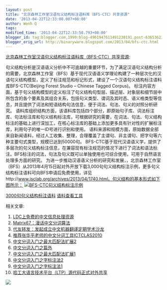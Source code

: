 ```yaml
---
layout: post
title: "北京森林工作室汉语句义结构标注语料库（BFS-CTC）共享资源"
date: '2013-04-22T12:33:00.007+08:00'
author: Wenh Q
tags:
modified_time: '2013-04-22T12:33:58.793+08:00'
blogger_id: tag:blogger.com,1999:blog-4961947611491238191.post-6365362182625308103
blogger_orig_url: http://binaryware.blogspot.com/2013/04/bfs-ctc.html
---
```

[北京森林工作室汉语句义结构标注语料库（BFS-CTC）共享资源](http://feedproxy.google.com/~r/52nlp/~3/rEOdIgMuLQw/%e5%8c%97%e4%ba%ac%e6%a3%ae%e6%9e%97%e5%b7%a5%e4%bd%9c%e5%ae%a4%e6%b1%89%e8%af%ad%e5%8f%a5%e4%b9%89%e7%bb%93%e6%9e%84%e6%a0%87%e6%b3%a8%e8%af%ad%e6%96%99%e5%ba%93%ef%bc%88bfs-ctc%ef%bc%89%e5%85%b1):

句义结构分析是汉语语义分析中不可逾越的重要环节，为了满足汉语句义结构分析的需要，北京森林工作室（BFS）基于现代汉语语义学理论构建了一种层次化的汉语句义结构模型，定义了标注规范和标记形式，建设了一个汉语句义结构标注语料库BFS-CTC(Beijing
Forest Studio – Chinese Tagged Corpus)。
标注内容方面，基于句义结构模型的定义标注了句义结构句型层、描述层、对象层和细节层中所包含的各个要素及其组合关系，包括句义类型、谓词及其时态、语义格类型等信息，并且提供了词法和短语结构句法信息，便于词法、句法、句义的对照分析研究。
语料库组织结构方面，该语料库包括四个部分，即原始句子库、词法标注库、句法标注库和句义结构标注库，可根据研究的需要，在词法、句法、句义结构标注的基础上进行深加工，在核心标注库的基础上添加更多具有针对性的扩展标注库，利用句子的唯一ID号进行识别和使用。
语料来源和规模方面，原始数据全部来自新闻语料，经过人工收集、整理，合理覆盖了主谓句、非主谓句、把字句等六种主要句式类型，规模已达到50000句。
BFS-CTC基于现代汉语语义学，提供了多层次的句义结构标注信息，在兼容现有标注规范的情况下进行了词法和语法标注。BFS标注的词法，句法及句义既可以单独使用也可综合使用，可用于自然语言处理多方面的研究。
为进一步推动汉语语义分析的研究和发展，，北京森林工作室（BFS）从2013年4月15日起对外开放下载3,000句句义结构标注示例，更多句义结构标注语料可向BFS申请后免费使用，详见http://www.isclab.org/archives/2013/04/1740.html。句义结构的基本形式如下图所示：
[![BFS-CTC句义结构标注示例](http://www.52nlp.cn/wp-content/uploads/2013/04/1-300x121.jpg)](http://www.52nlp.cn/wp-content/uploads/2013/04/1.jpg)

[3000句句义结构标注语料](http://www.52nlp.cn/wp-content/uploads/2013/04/3000%E5%8F%A5%E5%8F%A5%E4%B9%89%E7%BB%93%E6%9E%84%E6%A0%87%E6%B3%A8%E8%AF%AD%E6%96%99.zip)
[语料查看工具](http://www.52nlp.cn/wp-content/uploads/2013/04/%E8%AF%AD%E6%96%99%E6%9F%A5%E7%9C%8B%E5%B7%A5%E5%85%B7.zip)

相关文章:

1.  [LDC上免费的中文信息处理资源](http://www.52nlp.cn/free-resources-of-chinese-information-processing-in-ldc "LDC上免费的中文信息处理资源")
2.  [Matrix67：漫话中文分词算法](http://www.52nlp.cn/matrix67-%e6%bc%ab%e8%af%9d%e4%b8%ad%e6%96%87%e5%88%86%e8%af%8d%e7%ae%97%e6%b3%95 "Matrix67：漫话中文分词算法")
3.  [代友转发：发起成立中文机器翻译定期学术沙龙](http://www.52nlp.cn/%e4%bb%a3%e5%8f%8b%e8%bd%ac%e5%8f%91-%e5%8f%91%e8%b5%b7%e6%88%90%e7%ab%8b%e4%b8%ad%e6%96%87%e6%9c%ba%e5%99%a8%e7%bf%bb%e8%af%91%e5%ae%9a%e6%9c%9f%e5%ad%a6%e6%9c%af%e6%b2%99%e9%be%99 "代友转发：发起成立中文机器翻译定期学术沙龙")
4.  [推荐张华平老师的中文分词工具ICTCLAS2010](http://www.52nlp.cn/%e6%8e%a8%e8%8d%90%e5%bc%a0%e5%8d%8e%e5%b9%b3%e8%80%81%e5%b8%88%e7%9a%84%e4%b8%ad%e6%96%87%e5%88%86%e8%af%8d%e5%b7%a5%e5%85%b7-ictclas2010 "推荐张华平老师的中文分词工具ICTCLAS2010")
5.  [中文分词入门之最大匹配法扩展2](http://www.52nlp.cn/%e4%b8%ad%e6%96%87%e5%88%86%e8%af%8d%e5%85%a5%e9%97%a8%e4%b9%8b%e6%9c%80%e5%a4%a7%e5%8c%b9%e9%85%8d%e6%b3%95%e6%89%a9%e5%b1%952 "中文分词入门之最大匹配法扩展2")
6.  [中文分词入门之篇外](http://www.52nlp.cn/%e4%b8%ad%e6%96%87%e5%88%86%e8%af%8d%e5%85%a5%e9%97%a8%e4%b9%8b%e7%af%87%e5%a4%96 "中文分词入门之篇外")
7.  [中文分词入门之最大匹配法扩展1](http://www.52nlp.cn/%e4%b8%ad%e6%96%87%e5%88%86%e8%af%8d%e5%85%a5%e9%97%a8%e4%b9%8b%e6%9c%80%e5%a4%a7%e5%8c%b9%e9%85%8d%e6%b3%95%e6%89%a9%e5%b1%951 "中文分词入门之最大匹配法扩展1")
8.  [中文分词入门之字标注法2](http://www.52nlp.cn/%e4%b8%ad%e6%96%87%e5%88%86%e8%af%8d%e5%85%a5%e9%97%a8%e4%b9%8b%e5%ad%97%e6%a0%87%e6%b3%a8%e6%b3%952 "中文分词入门之字标注法2")
9.  [中文分词入门之字标注法1](http://www.52nlp.cn/%e4%b8%ad%e6%96%87%e5%88%86%e8%af%8d%e5%85%a5%e9%97%a8%e4%b9%8b%e5%ad%97%e6%a0%87%e6%b3%a8%e6%b3%951 "中文分词入门之字标注法1")
10. [哈工大语言技术平台（LTP）源代码正式对外共享](http://www.52nlp.cn/%e5%93%88%e5%b7%a5%e5%a4%a7%e8%af%ad%e8%a8%80%e6%8a%80%e6%9c%af%e5%b9%b3%e5%8f%b0ltp%e6%ba%90%e4%bb%a3%e7%a0%81%e6%ad%a3%e5%bc%8f%e5%af%b9%e5%a4%96%e5%85%b1%e4%ba%ab "哈工大语言技术平台（LTP）源代码正式对外共享")

![](http://feeds.feedburner.com/~r/52nlp/~4/rEOdIgMuLQw)
